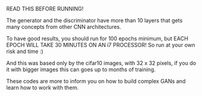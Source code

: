 READ THIS BEFORE RUNNING!

The generator and the discriminator have more than 10 layers that gets many concepts from other CNN architectures.

To have good results, you should run for 100 epochs minimum, but EACH EPOCH WILL TAKE 30 MINUTES ON AN i7 PROCESSOR! So run at your own risk and time :)

And this was based only by the cifar10 images, with 32 x 32 pixels, if you do it with bigger images this can goes up to months of training.

These codes are more to inform you on how to build complex GANs and learn how to work with them.
